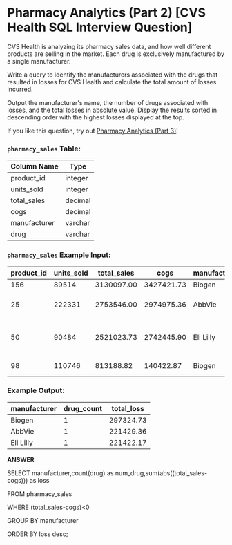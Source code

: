 # Pharmacy Analytics (Part 2) [CVS Health SQL Interview Question]

CVS Health is analyzing its pharmacy sales data, and how well different products are selling in the market. Each drug is exclusively manufactured by a single manufacturer.

Write a query to identify the manufacturers associated with the drugs that resulted in losses for CVS Health and calculate the total amount of losses incurred.

Output the manufacturer's name, the number of drugs associated with losses, and the total losses in absolute value. Display the results sorted in descending order with the highest losses displayed at the top.

If you like this question, try out [Pharmacy Analytics (Part 3)](https://datalemur.com/questions/total-drugs-sales)!

### **`pharmacy_sales` Table:**

| Column Name | Type |
| --- | --- |
| product_id | integer |
| units_sold | integer |
| total_sales | decimal |
| cogs | decimal |
| manufacturer | varchar |
| drug | varchar |

### **`pharmacy_sales` Example Input:**

| product_id | units_sold | total_sales | cogs | manufacturer | drug |
| --- | --- | --- | --- | --- | --- |
| 156 | 89514 | 3130097.00 | 3427421.73 | Biogen | Acyclovir |
| 25 | 222331 | 2753546.00 | 2974975.36 | AbbVie | Lamivudine and Zidovudine |
| 50 | 90484 | 2521023.73 | 2742445.90 | Eli Lilly | Dermasorb TA Complete Kit |
| 98 | 110746 | 813188.82 | 140422.87 | Biogen | Medi-Chord |

### **Example Output:**

| manufacturer | drug_count | total_loss |
| --- | --- | --- |
| Biogen | 1 | 297324.73 |
| AbbVie | 1 | 221429.36 |
| Eli Lilly | 1 | 221422.17 |

**ANSWER**

SELECT manufacturer,count(drug) as num_drug,sum(abs((total_sales-cogs))) as loss 

FROM pharmacy_sales 

WHERE (total_sales-cogs)<0 

GROUP BY manufacturer 

ORDER BY loss desc;
